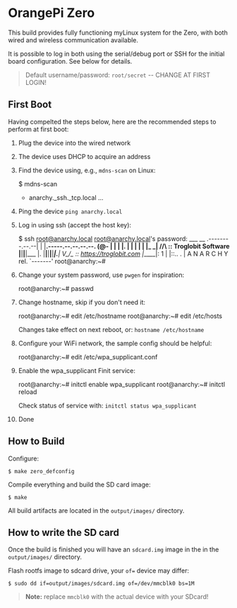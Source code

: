 OrangePi Zero
=============

This build provides fully functioning myLinux system for the Zero, with
both wired and wireless communication available.

It is possible to log in both using the serial/debug port or SSH for the
initial board configuration.  See below for details.

> Default username/password: `root/secret` -- CHANGE AT FIRST LOGIN!


First Boot
----------

Having compelted the steps below, here are the recommended steps to
perform at first boot:

  1. Plug the device into the wired network
  2. The device uses DHCP to acquire an address
  3. Find the device using, e.g., `mdns-scan` on Linux:

        $ mdns-scan
        + anarchy._ssh._tcp.local
        ...

  4. Ping the device `ping anarchy.local`
  5. Log in using ssh (accept the host key):

        $ ssh root@anarchy.local
        root@anarchy.local's password:
                         ___    __
         .--------.--.--|   |  |__.-----.--.--.--.--.  (@-
         |        |  |  |.  |  |  |     |  |  |_   _|  //\  :: Troglobit Software
         |__|__|__|___  |.  |__|__|__|__|_____|__.__|  V_/_ :: https://troglobit.com
                          |_____|:  1   |
                        |::.. . | A N A R C H Y rel.
                        `-------'
        root@anarchy:~#

  6. Change your system password, use `pwgen` for inspiration:

        root@anarchy:~# passwd

  7. Change hostname, skip if you don't need it:

        root@anarchy:~# edit /etc/hostname
        root@anarchy:~# edit /etc/hosts

     Changes take effect on next reboot, or: `hostname /etc/hostname`

  9. Configure your WiFi network, the sample config should be helpful:

        root@anarchy:~# edit /etc/wpa_supplicant.conf

  9. Enable the wpa_supplicant Finit service:

        root@anarchy:~# initctl enable wpa_supplicant
        root@anarchy:~# initctl reload

     Check status of service with: `initctl status wpa_supplicant`

  10. Done


How to Build
------------

Configure:

    $ make zero_defconfig

Compile everything and build the SD card image:

    $ make

All build artifacts are located in the `output/images/` directory.


How to write the SD card
------------------------

Once the build is finished you will have an `sdcard.img` image in the in
the `output/images/` directory.

Flash rootfs image to sdcard drive, your `of=` device may differ:

    $ sudo dd if=output/images/sdcard.img of=/dev/mmcblk0 bs=1M

> **Note:** replace `mmcblk0` with the actual device with your SDcard!
